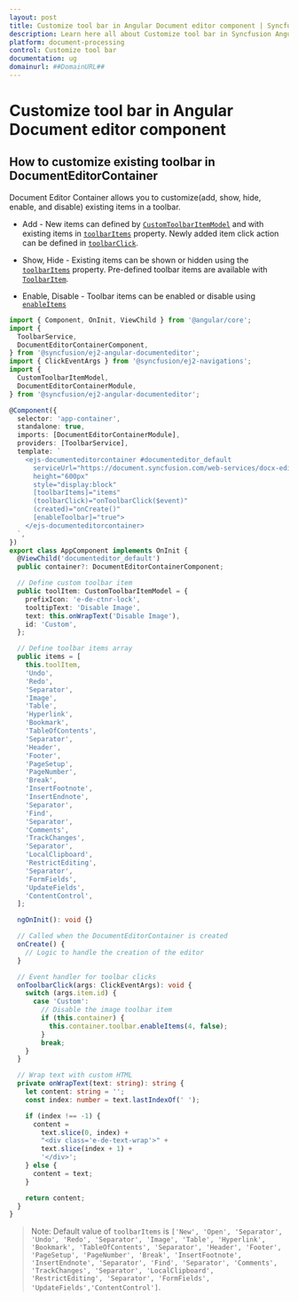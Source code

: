 ```yaml
---
layout: post
title: Customize tool bar in Angular Document editor component | Syncfusion
description: Learn here all about Customize tool bar in Syncfusion Angular Document editor component of Syncfusion Essential JS 2 and more.
platform: document-processing
control: Customize tool bar 
documentation: ug
domainurl: ##DomainURL##
---
```


# Customize tool bar in Angular Document editor component

## How to customize existing toolbar in DocumentEditorContainer

Document Editor Container allows you to customize(add, show, hide, enable, and disable) existing items in a toolbar.

* Add - New items can defined by [`CustomToolbarItemModel`](https://ej2.syncfusion.com/angular/documentation/api/document-editor/customToolbarItemModel/) and with existing items in [`toolbarItems`](https://ej2.syncfusion.com/angular/documentation/api/document-editor-container#toolbaritems) property. Newly added item click action can be defined in [`toolbarClick`](https://ej2.syncfusion.com/angular/documentation/api/toolbar/clickEventArgs/).

* Show, Hide - Existing items can be shown or hidden using the [`toolbarItems`](https://ej2.syncfusion.com/angular/documentation/api/document-editor-container#toolbaritems) property. Pre-defined toolbar items are available with [`ToolbarItem`](https://ej2.syncfusion.com/angular/documentation/api/document-editor/toolbarItem/).
* Enable, Disable -  Toolbar items can be enabled or disable using [`enableItems`](https://ej2.syncfusion.com/angular/documentation/api/document-editor-container/toolbar#enableitems)

```typescript
import { Component, OnInit, ViewChild } from '@angular/core';
import {
  ToolbarService,
  DocumentEditorContainerComponent,
} from '@syncfusion/ej2-angular-documenteditor';
import { ClickEventArgs } from '@syncfusion/ej2-navigations';
import {
  CustomToolbarItemModel,
  DocumentEditorContainerModule,
} from '@syncfusion/ej2-angular-documenteditor';

@Component({
  selector: 'app-container',
  standalone: true,
  imports: [DocumentEditorContainerModule],
  providers: [ToolbarService],
  template: `
    <ejs-documenteditorcontainer #documenteditor_default 
      serviceUrl="https://document.syncfusion.com/web-services/docx-editor/api/documenteditor/" 
      height="600px" 
      style="display:block" 
      [toolbarItems]="items" 
      (toolbarClick)="onToolbarClick($event)" 
      (created)="onCreate()" 
      [enableToolbar]="true">
    </ejs-documenteditorcontainer>
  `,
})
export class AppComponent implements OnInit {
  @ViewChild('documenteditor_default')
  public container?: DocumentEditorContainerComponent;

  // Define custom toolbar item
  public toolItem: CustomToolbarItemModel = {
    prefixIcon: 'e-de-ctnr-lock',
    tooltipText: 'Disable Image',
    text: this.onWrapText('Disable Image'),
    id: 'Custom',
  };

  // Define toolbar items array
  public items = [
    this.toolItem,
    'Undo',
    'Redo',
    'Separator',
    'Image',
    'Table',
    'Hyperlink',
    'Bookmark',
    'TableOfContents',
    'Separator',
    'Header',
    'Footer',
    'PageSetup',
    'PageNumber',
    'Break',
    'InsertFootnote',
    'InsertEndnote',
    'Separator',
    'Find',
    'Separator',
    'Comments',
    'TrackChanges',
    'Separator',
    'LocalClipboard',
    'RestrictEditing',
    'Separator',
    'FormFields',
    'UpdateFields',
    'ContentControl',
  ];

  ngOnInit(): void {}

  // Called when the DocumentEditorContainer is created
  onCreate() {
    // Logic to handle the creation of the editor
  }

  // Event handler for toolbar clicks
  onToolbarClick(args: ClickEventArgs): void {
    switch (args.item.id) {
      case 'Custom':
        // Disable the image toolbar item
        if (this.container) {
          this.container.toolbar.enableItems(4, false);
        }
        break;
    }
  }

  // Wrap text with custom HTML
  private onWrapText(text: string): string {
    let content: string = '';
    const index: number = text.lastIndexOf(' ');

    if (index !== -1) {
      content =
        text.slice(0, index) +
        "<div class='e-de-text-wrap'>" +
        text.slice(index + 1) +
        '</div>';
    } else {
      content = text;
    }

    return content;
  }
}
```

>Note: Default value of `toolbarItems` is `['New', 'Open', 'Separator', 'Undo', 'Redo', 'Separator', 'Image', 'Table', 'Hyperlink', 'Bookmark', 'TableOfContents', 'Separator', 'Header', 'Footer', 'PageSetup', 'PageNumber', 'Break', 'InsertFootnote', 'InsertEndnote', 'Separator', 'Find', 'Separator', 'Comments', 'TrackChanges', 'Separator', 'LocalClipboard', 'RestrictEditing', 'Separator', 'FormFields', 'UpdateFields','ContentControl']`.